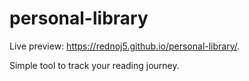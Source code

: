 # personal-library

Live preview: https://rednoj5.github.io/personal-library/.

Simple tool to track your reading journey.